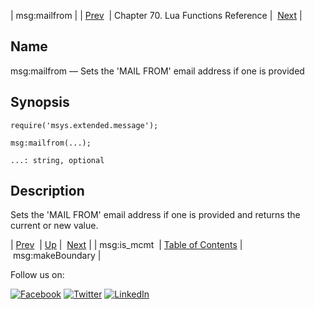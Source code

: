 | msg:mailfrom |
| [Prev](lua.ref.msg_is_mcmt.php)  | Chapter 70. Lua Functions Reference |  [Next](lua.ref.msg_makeBoundary.php) |

<a name="lua.ref.msg_mailfrom"></a>
## Name

msg:mailfrom — Sets the 'MAIL FROM' email address if one is provided

<a name="idp16831040"></a>
## Synopsis

`require('msys.extended.message');`

`msg:mailfrom(...);`

`...: string, optional`<a name="idp16834736"></a>
## Description

Sets the 'MAIL FROM' email address if one is provided and returns the current or new value.

| [Prev](lua.ref.msg_is_mcmt.php)  | [Up](lua.function.details.php) |  [Next](lua.ref.msg_makeBoundary.php) |
| msg:is_mcmt  | [Table of Contents](index.php) |  msg:makeBoundary |

Follow us on:

[![Facebook](https://support.messagesystems.com/images/icon-facebook.png)](http://www.facebook.com/messagesystems) [![Twitter](https://support.messagesystems.com/images/icon-twitter.png)](http://twitter.com/#!/MessageSystems) [![LinkedIn](https://support.messagesystems.com/images/icon-linkedin.png)](http://www.linkedin.com/company/message-systems)